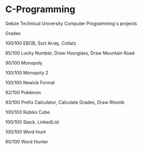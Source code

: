 # C-Programming

Gebze Technical University Computer Programming`s projects

Grades 

100/100 EBOB, Sort Array, Collatz

85/100 Lucky Number, Draw Hourglass, Draw Mountain Road

90/100 Monopoly

100/100 Monopoly 2

100/100 Newick Format

92/100 Pokémon

93/100 Prefix Calculator, Calculate Grades, Draw Rhomb

100/100 Rubiks Cube

100/100 Stack, LinkedList

100/100 Word Hunt

90/100 Word Hunter
